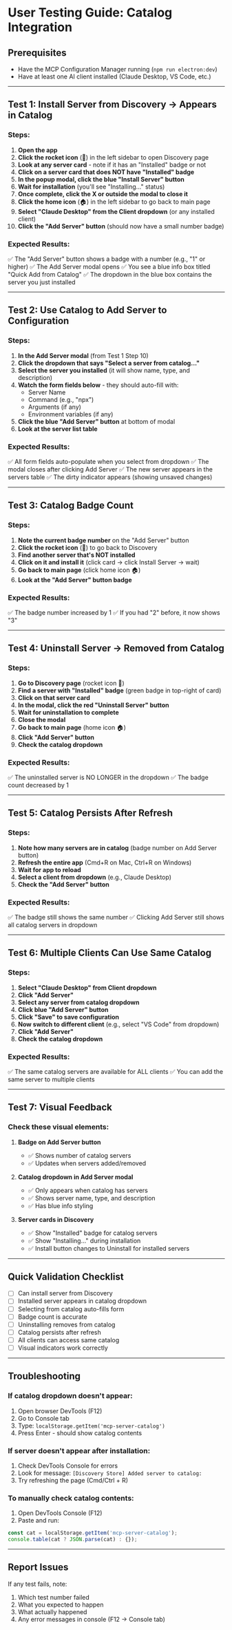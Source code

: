 # User Testing Guide: Catalog Integration

## Prerequisites
- Have the MCP Configuration Manager running (`npm run electron:dev`)
- Have at least one AI client installed (Claude Desktop, VS Code, etc.)

---

## Test 1: Install Server from Discovery → Appears in Catalog

### Steps:
1. **Open the app**
2. **Click the rocket icon** (🚀) in the left sidebar to open Discovery page
3. **Look at any server card** - note if it has an "Installed" badge or not
4. **Click on a server card that does NOT have "Installed" badge**
5. **In the popup modal, click the blue "Install Server" button**
6. **Wait for installation** (you'll see "Installing..." status)
7. **Once complete, click the X or outside the modal to close it**
8. **Click the home icon** (🏠) in the left sidebar to go back to main page
9. **Select "Claude Desktop" from the Client dropdown** (or any installed client)
10. **Click the "Add Server" button** (should now have a small number badge)

### Expected Results:
✅ The "Add Server" button shows a badge with a number (e.g., "1" or higher)
✅ The Add Server modal opens
✅ You see a blue info box titled "Quick Add from Catalog"
✅ The dropdown in the blue box contains the server you just installed

---

## Test 2: Use Catalog to Add Server to Configuration

### Steps:
1. **In the Add Server modal** (from Test 1 Step 10)
2. **Click the dropdown that says "Select a server from catalog..."**
3. **Select the server you installed** (it will show name, type, and description)
4. **Watch the form fields below** - they should auto-fill with:
   - Server Name
   - Command (e.g., "npx")
   - Arguments (if any)
   - Environment variables (if any)
5. **Click the blue "Add Server" button** at bottom of modal
6. **Look at the server list table**

### Expected Results:
✅ All form fields auto-populate when you select from dropdown
✅ The modal closes after clicking Add Server
✅ The new server appears in the servers table
✅ The dirty indicator appears (showing unsaved changes)

---

## Test 3: Catalog Badge Count

### Steps:
1. **Note the current badge number** on the "Add Server" button
2. **Click the rocket icon** (🚀) to go back to Discovery
3. **Find another server that's NOT installed**
4. **Click on it and install it** (click card → click Install Server → wait)
5. **Go back to main page** (click home icon 🏠)
6. **Look at the "Add Server" button badge**

### Expected Results:
✅ The badge number increased by 1
✅ If you had "2" before, it now shows "3"

---

## Test 4: Uninstall Server → Removed from Catalog

### Steps:
1. **Go to Discovery page** (rocket icon 🚀)
2. **Find a server with "Installed" badge** (green badge in top-right of card)
3. **Click on that server card**
4. **In the modal, click the red "Uninstall Server" button**
5. **Wait for uninstallation to complete**
6. **Close the modal**
7. **Go back to main page** (home icon 🏠)
8. **Click "Add Server" button**
9. **Check the catalog dropdown**

### Expected Results:
✅ The uninstalled server is NO LONGER in the dropdown
✅ The badge count decreased by 1

---

## Test 5: Catalog Persists After Refresh

### Steps:
1. **Note how many servers are in catalog** (badge number on Add Server button)
2. **Refresh the entire app** (Cmd+R on Mac, Ctrl+R on Windows)
3. **Wait for app to reload**
4. **Select a client from dropdown** (e.g., Claude Desktop)
5. **Check the "Add Server" button**

### Expected Results:
✅ The badge still shows the same number
✅ Clicking Add Server still shows all catalog servers in dropdown

---

## Test 6: Multiple Clients Can Use Same Catalog

### Steps:
1. **Select "Claude Desktop" from Client dropdown**
2. **Click "Add Server"**
3. **Select any server from catalog dropdown**
4. **Click blue "Add Server" button**
5. **Click "Save" to save configuration**
6. **Now switch to different client** (e.g., select "VS Code" from dropdown)
7. **Click "Add Server"**
8. **Check the catalog dropdown**

### Expected Results:
✅ The same catalog servers are available for ALL clients
✅ You can add the same server to multiple clients

---

## Test 7: Visual Feedback

### Check these visual elements:
1. **Badge on Add Server button**
   - ✅ Shows number of catalog servers
   - ✅ Updates when servers added/removed

2. **Catalog dropdown in Add Server modal**
   - ✅ Only appears when catalog has servers
   - ✅ Shows server name, type, and description
   - ✅ Has blue info styling

3. **Server cards in Discovery**
   - ✅ Show "Installed" badge for catalog servers
   - ✅ Show "Installing..." during installation
   - ✅ Install button changes to Uninstall for installed servers

---

## Quick Validation Checklist

- [ ] Can install server from Discovery
- [ ] Installed server appears in catalog dropdown
- [ ] Selecting from catalog auto-fills form
- [ ] Badge count is accurate
- [ ] Uninstalling removes from catalog
- [ ] Catalog persists after refresh
- [ ] All clients can access same catalog
- [ ] Visual indicators work correctly

---

## Troubleshooting

### If catalog dropdown doesn't appear:
1. Open browser DevTools (F12)
2. Go to Console tab
3. Type: `localStorage.getItem('mcp-server-catalog')`
4. Press Enter - should show catalog contents

### If server doesn't appear after installation:
1. Check DevTools Console for errors
2. Look for message: `[Discovery Store] Added server to catalog:`
3. Try refreshing the page (Cmd/Ctrl + R)

### To manually check catalog contents:
1. Open DevTools Console (F12)
2. Paste and run:
```javascript
const cat = localStorage.getItem('mcp-server-catalog');
console.table(cat ? JSON.parse(cat) : {});
```

---

## Report Issues

If any test fails, note:
1. Which test number failed
2. What you expected to happen
3. What actually happened
4. Any error messages in console (F12 → Console tab)